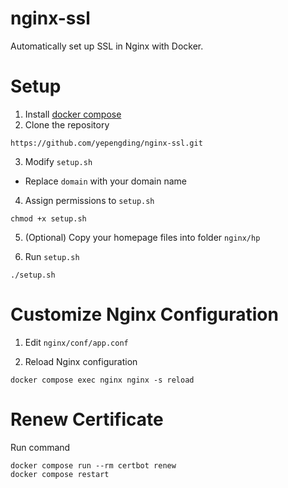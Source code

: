 # nginx-ssl

Automatically set up SSL in Nginx with Docker.

# Setup

1. Install [docker compose](https://docs.docker.com/compose/install/#install-compose)
2. Clone the repository

```shell
https://github.com/yepengding/nginx-ssl.git
```

3. Modify `setup.sh`

- Replace `domain` with your domain name

4. Assign permissions to `setup.sh`

```shell
chmod +x setup.sh
```

5. (Optional) Copy your homepage files into folder `nginx/hp`


6. Run `setup.sh`

```shell
./setup.sh
```

# Customize Nginx Configuration

1. Edit `nginx/conf/app.conf`

2. Reload Nginx configuration

```shell
docker compose exec nginx nginx -s reload
```

# Renew Certificate

Run command

```shell
docker compose run --rm certbot renew
docker compose restart
```
